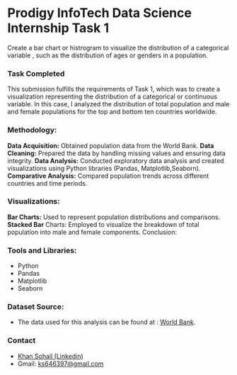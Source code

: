 # Prodigy InfoTech Data Science Internship Task 1

Create a bar chart or histrogram to visualize the distribution of a categorical variable , such as the distribution of ages or genders in a population.

### Task Completed

This submission fulfills the requirements of Task 1, which was to create a visualization representing the distribution of a categorical or continuous variable. In this case, I analyzed the distribution of total population and male and female populations for the top and bottom ten countries worldwide.


### Methodology:

**Data Acquisition:** Obtained population data from the World Bank.
**Data Cleaning:** Prepared the data by handling missing values and ensuring data integrity.
**Data Analysis:** Conducted exploratory data analysis and created visualizations using Python libraries (Pandas, Matplotlib,Seaborn).
**Comparative Analysis:** Compared population trends across different countries and time periods.

### Visualizations:

**Bar Charts:** Used to represent population distributions and comparisons.
**Stacked Bar** Charts: Employed to visualize the breakdown of total population into male and female components.
Conclusion:

### Tools and Libraries:

- Python
- Pandas
- Matplotlib
- Seaborn

### Dataset Source:

- The data used for this analysis can be found at : <a href="https://data.worldbank.org/indicator/sp.pop.totl">World Bank</a>.

### Contact

- <a href="https://www.linkedin.com/in/khan-sohail-386b2027a ">Khan Sohail (Linkedin)</a>
- Gmail: ks646397@gmail.com
